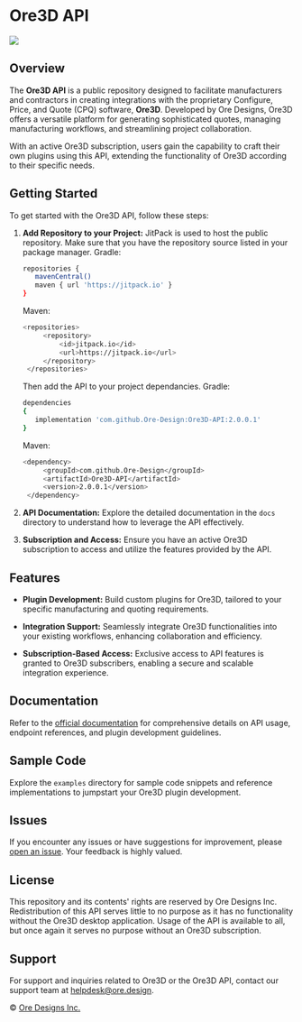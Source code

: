 # Ore3D API

[![](https://jitpack.io/v/Ore-Design/Ore3D-API.svg)](https://jitpack.io/#Ore-Design/Ore3D-API)

## Overview

The **Ore3D API** is a public repository designed to facilitate manufacturers and contractors in creating integrations with the proprietary Configure, Price, and Quote (CPQ) software, **Ore3D**. Developed by Ore Designs, Ore3D offers a versatile platform for generating sophisticated quotes, managing manufacturing workflows, and streamlining project collaboration.

With an active Ore3D subscription, users gain the capability to craft their own plugins using this API, extending the functionality of Ore3D according to their specific needs.

## Getting Started

To get started with the Ore3D API, follow these steps:

1. **Add Repository to your Project:**
   JitPack is used to host the public repository. Make sure that you have the repository source listed in your package manager.
   Gradle:
   ```bash
   repositories {
      mavenCentral()
      maven { url 'https://jitpack.io' }
   }
   ```
   Maven:
   ```bash
   <repositories>
		<repository>
		    <id>jitpack.io</id>
		    <url>https://jitpack.io</url>
		</repository>
	</repositories>
   ```

   Then add the API to your project dependancies.
   Gradle:
   ```bash
   dependencies
   {
      implementation 'com.github.Ore-Design:Ore3D-API:2.0.0.1'
   }
   ```
   Maven:
   ```bash
   <dependency>
	    <groupId>com.github.Ore-Design</groupId>
	    <artifactId>Ore3D-API</artifactId>
	    <version>2.0.0.1</version>
	</dependency>
   ```

3. **API Documentation:**
   Explore the detailed documentation in the `docs` directory to understand how to leverage the API effectively.

4. **Subscription and Access:**
   Ensure you have an active Ore3D subscription to access and utilize the features provided by the API.

## Features

- **Plugin Development:**
  Build custom plugins for Ore3D, tailored to your specific manufacturing and quoting requirements.

- **Integration Support:**
  Seamlessly integrate Ore3D functionalities into your existing workflows, enhancing collaboration and efficiency.

- **Subscription-Based Access:**
  Exclusive access to API features is granted to Ore3D subscribers, enabling a secure and scalable integration experience.

## Documentation

Refer to the [official documentation](docs/) for comprehensive details on API usage, endpoint references, and plugin development guidelines.

## Sample Code

Explore the `examples` directory for sample code snippets and reference implementations to jumpstart your Ore3D plugin development.

## Issues

If you encounter any issues or have suggestions for improvement, please [open an issue](https://github.com/Ore-Design/Ore3D-API/issues). Your feedback is highly valued.

## License

This repository and its contents' rights are reserved by Ore Designs Inc. Redistribution of this API serves little to no purpose as it has no functionality without the Ore3D desktop application. Usage of the API is available to all, but once again it serves no purpose without an Ore3D subscription.

## Support

For support and inquiries related to Ore3D or the Ore3D API, contact our support team at [helpdesk@ore.design](mailto:helpdesk@ore.design).

© [Ore Designs Inc.](https://ore.design)
